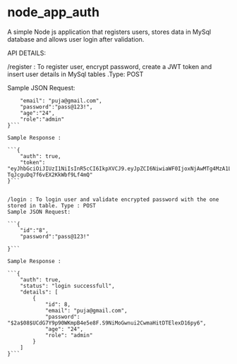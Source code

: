 # node_app_auth

A simple Node js application that registers users, stores data in MySql database and allows user login  after validation.

API DETAILS:

/register : To register user, encrypt password, create a JWT token and insert user details in MySql tables .Type: POST

Sample JSON Request:

```{
    "email": "puja@gmail.com",
    "password":"pass@123!",
    "age":"24",
    "role":"admin"
}```

Sample Response :

```{
    "auth": true,
    "token": "eyJhbGciOiJIUzI1NiIsInR5cCI6IkpXVCJ9.eyJpZCI6NiwiaWF0IjoxNjAwMTg4MzA1LCJleHAiOjE2MDAxOTE5MDV9.CtyaBr155xCJApqU-TqJcguDq7f6vEX2KkWbf9Lf4mQ" 
}```


/login : To login user and validate encrypted password with the one stored in table. Type : POST
Sample JSON Request:

```{
    "id":"8",
    "password":"pass@123!"
    
}```

Sample Response : 

```{
    "auth": true,
    "status": "login successfull",
    "details": [
        {
            "id": 8,
            "email": "puja@gmail.com",
            "password": "$2a$08$UCdG7Y9p90WKmpB4e5e8F.S9NiMoGwnui2CwmaHitDTElexD16py6",
            "age": "24",
            "role": "admin"
        }
    ]
}```





